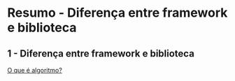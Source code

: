 # Resumo - Diferença entre framework e biblioteca
## 1 - Diferença entre framework e biblioteca <br>
[O que é algoritmo?](https://tecnoblog.net/responde/o-que-e-algoritmo/) <br>